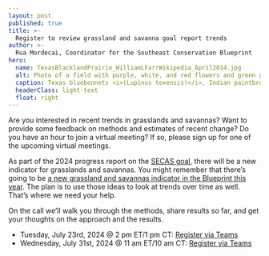 ```yaml
---
layout: post
published: true
title: >-
  Register to review grassland and savanna goal report trends
author: >-
  Rua Mordecai, Coordinator for the Southeast Conservation Blueprint
hero:
  name: TexasBlacklandPrairie_WilliamLFarrWikipedia_April2014.jpg
  alt: Photo of a field with purple, white, and red flowers and green grass in the foreground, with isolated trees in the background.
  caption: Texas bluebonnets <i>(Lupinus texensis)</i>, Indian paintbrush <i>(Castilleja indivisa)</i>, and other wildflowers growing on ranch and pastureland in the Blackland Prairie ecoregion of Texas. <a href="https://commons.wikimedia.org/wiki/File:Ranch_and_pastureland_with_wildflowers_in_the_Blackland_Prairie_eco-region_of_Texas._County_Road_268,_Lavaca_County,_Texas,_USA_%2819_April_2014%29.jpg">Photo</a> by William L. Farr, Wikipedia. <a href="https://creativecommons.org/licenses/by-sa/4.0/deed.en">CC BY-SA 4.0</a>.
  headerClass: light-text
  float: right
---
```

Are you interested in recent trends in grasslands and savannas? Want to provide some feedback on methods and estimates of recent change? Do you have an hour to join a virtual meeting? If so, please sign up for one of the upcoming virtual meetings. 

As part of the 2024 progress report on the [SECAS goal](https://secassoutheast.org/our-goal), there will be a new indicator for grasslands and savannas. You might remember that there’s going to be [a new grassland and savannas indicator in the Blueprint this year](https://secassoutheast.org/2024/03/26/The-plan-for-the-2024-Southeast-Conservation-Blueprint.html). The plan is to use those ideas to look at trends over time as well. That’s where we need your help.<!--more-->

On the call we’ll walk you through the methods, share results so far, and get your thoughts on the approach and the results. 

- Tuesday, July 23rd, 2024 @ 2 pm ET/1 pm CT: [Register via Teams](https://events.gcc.teams.microsoft.com/event/db169e92-dd0a-479c-b7bf-9584629e1561@0693b5ba-4b18-4d7b-9341-f32f400a5494)
- Wednesday, July 31st, 2024 @ 11 am ET/10 am CT: [Register via Teams](https://events.gcc.teams.microsoft.com/event/6e564425-3992-4634-a352-dd9c09af85c5@0693b5ba-4b18-4d7b-9341-f32f400a5494)
